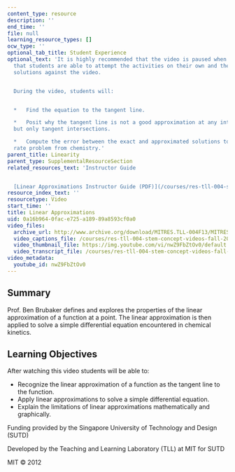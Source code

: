 ```yaml
---
content_type: resource
description: ''
end_time: ''
file: null
learning_resource_types: []
ocw_type: ''
optional_tab_title: Student Experience
optional_text: 'It is highly recommended that the video is paused when prompted so
  that students are able to attempt the activities on their own and then check their
  solutions against the video.


  During the video, students will:


  *   Find the equation to the tangent line.

  *   Posit why the tangent line is not a good approximation at any intersection point,
  but only tangent intersections.

  *   Compute the error between the exact and approximated solutions to a reaction
  rate problem from chemistry.'
parent_title: Linearity
parent_type: SupplementalResourceSection
related_resources_text: 'Instructor Guide


  [Linear Approximations Instructor Guide (PDF)](/courses/res-tll-004-stem-concept-videos-fall-2013/resources/mitres_tll-004f13_linap_ig)'
resource_index_text: ''
resourcetype: Video
start_time: ''
title: Linear Approximations
uid: 0a16b964-0fac-e725-a189-89a8593cf0a0
video_files:
  archive_url: http://www.archive.org/download/MITRES.TLL-004F13/MITRES_TLL-004F13_linear_approximations_300k.mp4
  video_captions_file: /courses/res-tll-004-stem-concept-videos-fall-2013/e4c6c470600d5ee19116cfc0f16cfd61_nwZ9FbZtOv0.vtt
  video_thumbnail_file: https://img.youtube.com/vi/nwZ9FbZtOv0/default.jpg
  video_transcript_file: /courses/res-tll-004-stem-concept-videos-fall-2013/21b4dd321d090c6fdeb71cb73dbbb99c_nwZ9FbZtOv0.pdf
video_metadata:
  youtube_id: nwZ9FbZtOv0
---
```


Summary
-------

Prof. Ben Brubaker defines and explores the properties of the linear approximation of a function at a point. The linear approximation is then applied to solve a simple differential equation encountered in chemical kinetics.

Learning Objectives
-------------------

After watching this video students will be able to:

*   Recognize the linear approximation of a function as the tangent line to the function.
*   Apply linear approximations to solve a simple differential equation.
*   Explain the limitations of linear approximations mathematically and graphically.

Funding provided by the Singapore University of Technology and Design (SUTD)

Developed by the Teaching and Learning Laboratory (TLL) at MIT for SUTD

MIT © 2012



